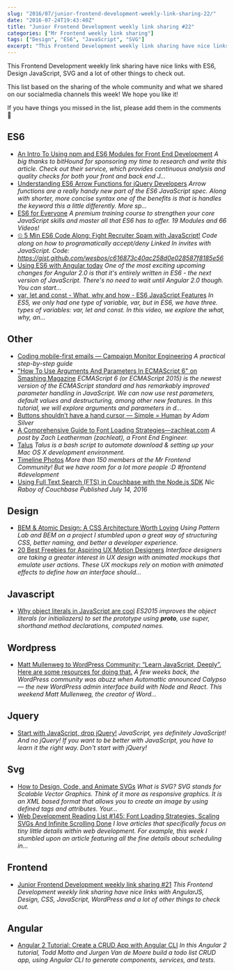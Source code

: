 ```yaml
---
slug: "2016/07/junior-frontend-development-weekly-link-sharing-22/"
date: "2016-07-24T19:43:40Z"
title: "Junior Frontend Development weekly link sharing #22"
categories: ["Mr Frontend weekly link sharing"]
tags: ["Design", "ES6", "JavaScript", "SVG"]
excerpt: "This Frontend Development weekly link sharing have nice links with ES6, Design JavaScript, SVG and ..."
---
```


This Frontend Development weekly link sharing have nice links with ES6, Design JavaScript, SVG and a lot of other things to check out.

This list based on the sharing of the whole community and what we shared on our socialmedia channels this week! We hope you like it!

If you have things you missed in the list, please add them in the comments 🙂

## ES6

* [An Intro To Using npm and ES6 Modules for Front End Development](http://buff.ly/2a5PW54 "An Intro To Using npm and ES6 Modules for Front End Development") _A big thanks to bitHound for sponsoring my time to research and write this article. Check out their service, which provides continuous analysis and quality checks for both your front and back end J…_
* [Understanding ES6 Arrow Functions for jQuery Developers](http://buff.ly/2agJFFY "Understanding ES6 Arrow Functions for jQuery Developers") _Arrow functions are a really handy new part of the ES6 JavaScript spec. Along with shorter, more concise syntax one of the benefits is that is handles the keyword this a little differently. More sp…_
* [ES6 for Everyone](http://buff.ly/2awuwMF "ES6 for Everyone") _A premium training course to strengthen your core JavaScript skills and master all that ES6 has to offer. 19 Modules and 66 Videos!_
* [⏲ 5 Min ES6 Code Along: Fight Recruiter Spam with JavaScript!](http://buff.ly/29KoA2a "⏲ 5 Min ES6 Code Along: Fight Recruiter Spam with JavaScript!") _Code along on how to programatically accept/deny Linked In invites with JavaScript. Code: https://gist.github.com/wesbos/c616873c40ac258d0e028587f8185e56_
* [Using ES6 with Angular today](http://buff.ly/29WY484 "Using ES6 with Angular today") _One of the most exciting upcoming changes for Angular 2.0 is that it's entirely written in ES6 - the next version of JavaScript. There's no need to wait until Angular 2.0 though. You can start…_
* [var, let and const - What, why and how - ES6 JavaScript Features](http://buff.ly/29I0PHE "var, let and const - What, why and how - ES6 JavaScript Features") _In ES5, we only had one type of variable, var, but in ES6, we have three. types of variables: var, let and const. In this video, we explore the what, why, an..._

## Other

* [Coding mobile-first emails — Campaign Monitor Engineering](http://buff.ly/2adZz13 "Coding mobile-first emails — Campaign Monitor Engineering") _A practical step-by-step guide_
* ["How To Use Arguments And Parameters In ECMAScript 6" on Smashing Magazine](https://www.smashingmagazine.com/2016/07/how-to-use-arguments-and-parameters-in-ecmascript-6/) _ECMAScript 6 (or ECMAScript 2015) is the newest version of the ECMAScript standard and has remarkably improved parameter handling in JavaScript. We can now use rest parameters, default values and destructuring, among other new features. In this tutorial, we will explore arguments and parameters in d..._
* [Buttons shouldn’t have a hand cursor — Simple = Human](http://buff.ly/29UIQjZ "Buttons shouldn’t have a hand cursor — Simple = Human") _by Adam Silver_
* [A Comprehensive Guide to Font Loading Strategies—zachleat.com](http://buff.ly/29UJe20 "A Comprehensive Guide to Font Loading Strategies—zachleat.com") _A post by Zach Leatherman (zachleat), a Front End Engineer._
* [Talus](http://buff.ly/2a1Hzbf "Talus") _Talus is a bash script to automate download & setting up your Mac OS X development environment._
* [Timeline Photos](https://www.facebook.com/mrfrontendcommunity/photos/a.504099799795899.1073741828.493241460881733/547875288751683/?type=3 "Timeline Photos") _More than 150 members at the Mr Frontend Community! But we have room for a lot more people :D #frontend #development_
* [Using Full Text Search (FTS) in Couchbase with the Node.js SDK](http://buff.ly/29GyXYg "Using Full Text Search (FTS) in Couchbase with the Node.js SDK") _Nic Raboy of Couchbase Published July 14, 2016_

## Design

* [BEM & Atomic Design: A CSS Architecture Worth Loving](http://buff.ly/2a5qJZJ "BEM & Atomic Design: A CSS Architecture Worth Loving") _Using Pattern Lab and BEM on a project I stumbled upon a great way of structuring CSS, better naming, and better a developer experience._
* [20 Best Freebies for Aspiring UX Motion Designers](http://buff.ly/29Puhxz "20 Best Freebies for Aspiring UX Motion Designers") _Interface designers are taking a greater interest in UX design with animated mockups that emulate user actions. These UX mockups rely on motion with animated effects to define how an interface should…_

## Javascript

* [Why object literals in JavaScript are cool](http://buff.ly/2a0hd8K "Why object literals in JavaScript are cool") _ES2015 improves the object literals (or initialiazers) to set the prototype using __proto__, use super, shorthand method declarations, computed names._

## Wordpress

* [Matt Mullenweg to WordPress Community: “Learn JavaScript, Deeply”. Here are some resources for doing that.](http://buff.ly/2aq06f3 "Matt Mullenweg to WordPress Community: “Learn JavaScript, Deeply”. Here are some resources for doing that.") _A few weeks back, the WordPress community was abuzz when Automattic announced Calypso — the new WordPress admin interface build with Node and React. This weekend Matt Mullenweg, the creator of Word…_

## Jquery

* [Start with JavaScript, drop jQuery!](http://buff.ly/29UIVnP "Start with JavaScript, drop jQuery!") _JavaScript, yes definitely JavaScript! And no jQuery! If you want to be better with JavaScript, you have to learn it the right way. Don't start with jQuery!_

## Svg

* [How to Design, Code, and Animate SVGs](http://buff.ly/29Pmuh0 "How to Design, Code, and Animate SVGs") _What is SVG? SVG stands for Scalable Vector Graphics. Think of it more as responsive graphics. It is an XML based format that allows you to create an image by using defined tags and attributes. Your…_
* [Web Development Reading List #145: Font Loading Strategies, Scaling SVGs And Infinite Scrolling Done](http://buff.ly/29Plmdn "Web Development Reading List #145: Font Loading Strategies, Scaling SVGs And Infinite Scrolling Done") _I love articles that specifically focus on tiny little details within web development. For example, this week I stumbled upon an article featuring all the fine details about scheduling in…_

## Frontend

* [Junior Frontend Development weekly link sharing #21](http://blog.mrfrontend.org/2016/07/junior-frontend-development-weekly-link-sharing-21/ "Junior Frontend Development weekly link sharing #21") _This Frontend Development weekly link sharing have nice links with AngularJS, Design, CSS, JavaScript, WordPress and a lot of other things to check out._

## Angular

* [Angular 2 Tutorial: Create a CRUD App with Angular CLI](http://buff.ly/29HCDEQ "Angular 2 Tutorial: Create a CRUD App with Angular CLI") _In this Angular 2 tutorial, Todd Motto and Jurgen Van de Moere build a todo list CRUD app, using Angular CLI to generate components, services, and tests._